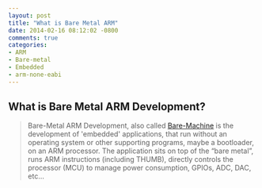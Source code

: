 ```yaml
---
layout: post
title: "What is Bare Metal ARM"
date: 2014-02-16 08:12:02 -0800
comments: true
categories: 
- ARM
- Bare-metal
- Embedded
- arm-none-eabi
---
```

## What is Bare Metal ARM Development?

> Bare-Metal ARM Development, also called [Bare-Machine](http://en.wikipedia.org/wiki/Bare_machine) is the development of 'embedded' applications, that run without an operating system or other supporting programs, maybe a bootloader, on an ARM processor. The application sits on top of the “bare metal”, runs ARM instructions (including THUMB), directly controls the processor (MCU) to manage power consumption, GPIOs, ADC, DAC, etc...




